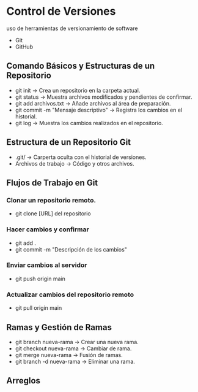 # Control de Versiones

uso de herramientas de versionamiento de software

- Git
- GitHub

## Comando Básicos y Estructuras de un Repositorio

- git init → Crea un repositorio en la carpeta actual.
- git status → Muestra archivos modificados y pendientes de confirmar.
- git add archivos.txt → Añade archivos al área de preparación.
- git commit -m "Mensaje descriptivo" → Registra los cambios en el historial.
- git log → Muestra los cambios realizados en el repositorio.

## Estructura de un Repositorio Git

- .git/ → Carperta oculta con el historial de versiones.
- Archivos de trabajo → Código y otros archivos.

## Flujos de Trabajo en Git

### Clonar un repositorio remoto.

- git clone [URL] del repositorio

### Hacer cambios y confirmar

- git add .
- git commit -m "Descripción de los cambios"

### Enviar cambios al servidor

- git push origin main

### Actualizar cambios del repositorio remoto

- git pull origin main

## Ramas y Gestión  de Ramas

- git branch nueva-rama → Crear una nueva rama.
- git checkout nueva-rama → Cambiar de rama.
- git merge nueva-rama → Fusión de ramas.
- git branch -d nueva-rama → Eliminar una rama.

## Arreglos